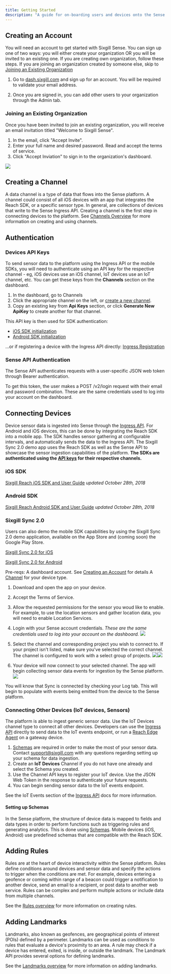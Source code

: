 ```yaml
---
title: Getting Started
description: "A guide for on-boarding users and devices onto the Sense platform"
---
```


## Creating an Account
You will need an account to get started with Sixgill Sense. You can sign up one of two ways: you will either create your organization OR you will be invited to an existing one. If you are creating own organization, follow these steps. If you are joining an organization created by someone else, skip to [Joining an Existing Organization](#joining-an-existing-organization)

1.  Go to [dash.sixgill.com](http://dash.sixgill.com) and sign up for an account. You will be required to validate your email address.
    
2.  Once you are signed in, you can add other users to your organization through the Admin tab.

### Joining an Existing Organization

Once you have been invited to join an existing organization, you will receive an email invitation titled "Welcome to Sixgill Sense".

1. In the email, click "Accept Invite".
2. Enter your full name and desired password. Read and accept the terms of service.
3. Click "Accept Inviation" to sign in to the organization's dashboard.

![](images/dash_accept_invite.png)

## Creating a Channel
A data channel is a type of data that flows into the Sense platform. A channel could consist of all iOS devices with an app that integrates the Reach SDK, or a specific sensor type. In general, are collections of devices that write to the Sense Ingress API. Creating a channel is the first step in connecting devices to the platform. See [Channels Overview](/guides/channels/overview) for more information on creating and using channels.

## Authentication

### Devices API Keys
To send sensor data to the platform using the Ingress API or the mobile SDKs, you will need to authenticate using an API key for the respective channel - eg, iOS devices use an iOS channel, IoT devices use an IoT channel, etc. You can get these keys from the **Channels** section on the dashboard.

1. In the dashboard, go to Channels
2. Click the appropriate channel on the left, or [create a new channel](/guides/channels/overview).
3. Copy an existing key from **Api Keys** section, or click **Generate New ApiKey** to create another for that channel.

This API key is then used for SDK authentication: 
- [iOS SDK initialization](/guides/sdks/ios-sdk#sdk-initialization)
- [Android SDK initialization](/guides/sdks/android-sdk#sdk-initialization)

...or if registering a device with the Ingress API directly:
[Ingress Registration](/apis/ingress#tag/Register/paths/~1v1~1registration/post)

### Sense API Authentication

The Sense API authenticates requests with a user-specific JSON web token through Bearer authentication.

To get this token, the user makes a POST /v2/login request with their email and password combination. These are the same credentials used to log into your account on the dashboard.


## Connecting Devices
Device sensor data is ingested into Sense through the [Ingress API](/apis/ingress). For Android and iOS devices, this can be done by integrating the Reach SDK into a mobile app. The SDK handles sensor gathering at configurable intervals, and automatically sends the data to the Ingress API. The Sixgill Sync 2.0 demo app uses the Reach SDK as well as the Sense API to showcase the sensor ingestion capabilities of the platform. **The SDKs are authenticated using the [API keys](##api-keys) for their respective channels.**

### iOS SDK

[Sixgill Reach iOS SDK and User Guide](/guides/sdks/ios-sdk)
*updated October 28th, 2018*

### Android SDK

[Sixgill Reach Android SDK and User Guide](/guides/sdks/android-sdk)
*updated October 28th, 2018*
  
### Sixgill Sync 2.0
Users can also demo the mobile SDK capabilities by using the Sixgill Sync 2.0 demo application, available on the App Store and (coming soon) the Google Play Store.

[Sixgill Sync 2.0 for iOS](https://itunes.apple.com/us/app/sixgill-sync-2-0/id1272269863?mt=8)

[Sixgill Sync 2.0 for Android](https://play.google.com/store/apps/details?id=sync.sixgill.com.sync)

Pre-reqs:
A dashboard account. See [Creating an Account](#creating-an-account) for details
A [Channel](#channels) for your device type.

1. Download and open the app on your device.
2. Accept the Terms of Service.
3. Allow the requested permissions for the sensor you woud like to enable. For example, to use the location sensors and gather location data, you will need to enable Location Services.

4. Login with your Sense account credentials. _These are the same credentials used to log into your account on the dashboard._ 
![](./images/ios_login_screen.jpg)

5. Select the channel and corresponding project you wish to connect to. If your project isn't listed, make sure you've selected the correct channel. The channel is configured to work with a select group of projects.
![](./images/ios_select_channel.jpg)![](./images/ios_select_project.jpg)

6. Your device will now connect to your selected channel. The app will begin collecting sensor data events for ingestion by the Sense platform.
![](./images/ios_log_information.jpg)

You will know that Sync is connected by checking your Log tab. This will begin to populate with events being emitted from the device to the Sense platform.
  

### Connecting Other Devices (IoT devices, Sensors)

The platform is able to ingest generic sensor data. Use the IoT Devices channel type to connect all other devices. Developers can use the [Ingress API](/apis/ingress) directly to send data to the IoT events endpoint, or run a [Reach Edge Agent](/guides/sense-edge/gateway-deployment) on a gateway device.

1. [Schemas](/guides/channels/schemas) are required in order to make the most of your sensor data. Contact [support@sixgill.com](mailto:support@sixgill.com) with any questions regarding setting up your schema for data ingestion.
2. Create an **IoT Devices** Channel if you do not have one already and select the Schema you created.
3. Use the Channel API keys to register your IoT device. Use the JSON Web Token in the response to authenticate your future requests.
4. You can begin sending sensor data to the IoT events endpoint.  

See the IoT Events section of the [Ingress API](/apis/ingress#/Mobile/post_v1_iot_events) docs for more information.
  
#### Setting up Schemas

In the Sense platform, the structure of device data is mapped to fields and data types in order to perform functions such as triggering rules and generating analytics. This is done using [Schemas](/guides/channels/schemas). Mobile devices (iOS, Android) use predefined schemas that are compatible with the Reach SDK.


## Adding Rules
Rules are at the heart of device interactivity within the Sense platform. Rules define conditions around devices and sensor data and specify the actions to trigger when the conditions are met. For example, devices entering a geofence or coming within range of a beacon could trigger a notification to another device, send an email to a recipient, or post data to another web service. Rules can be complex and perform multiple actions or include data from multiple channels.

See the [Rules overview](/guides/rules/overview) for more information on creating rules.


## Adding Landmarks
Landmarks, also known as geofences, are geographical points of interest (POIs) defined by a perimeter. Landmarks can be used as conditions to rules that evaluate a device's proximity to an area. A rule may check if a device has entered, exited, is inside, or outside the landmark. The Landmark API provides several options for defining landmarks.

See the [Landmarks overview](/guides/landmarks/overview) for more information on adding landmarks.
